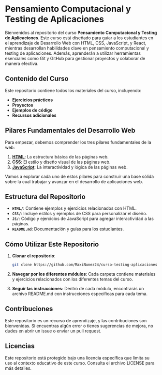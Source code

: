 # Pensamiento Computacional y Testing de Aplicaciones

Bienvenidos al repositorio del curso **Pensamiento Computacional y Testing de Aplicaciones**. Este curso está diseñado para guiar a los estudiantes en el aprendizaje de Desarrollo Web con HTML, CSS, JavaScript, y React, mientras desarrollan habilidades clave en pensamiento computacional y testing de aplicaciones. Además, aprenderán a utilizar herramientas esenciales como Git y GitHub para gestionar proyectos y colaborar de manera efectiva.

## Contenido del Curso

Este repositorio contiene todos los materiales del curso, incluyendo:
- **Ejercicios prácticos**
- **Proyectos**
- **Ejemplos de código**
- **Recursos adicionales**

## Pilares Fundamentales del Desarrollo Web

Para empezar, debemos comprender los tres pilares fundamentales de la web:

1. [**HTML**](HTML/): La estructura básica de las páginas web.
2. [**CSS**](CSS/): El estilo y diseño visual de las páginas web.
3. [**JavaScript**](JS/): La interactividad y lógica de las páginas web.

Vamos a explorar cada uno de estos pilares para construir una base sólida sobre la cual trabajar y avanzar en el desarrollo de aplicaciones web.

## Estructura del Repositorio

- **`HTML/`**: Contiene ejemplos y ejercicios relacionados con HTML.
- **`CSS/`**: Incluye estilos y ejemplos de CSS para personalizar el diseño.
- **`JS/`**: Código y ejercicios de JavaScript para agregar interactividad a las páginas.
- **`README.md`**: Documentación y guías para los estudiantes.

## Cómo Utilizar Este Repositorio

1. **Clonar el repositorio**: 
   ```bash
   git clone https://github.com/MaxiNunez24/curso-testing-aplicaciones.git
   ```
2. **Navegar por los diferentes módulos**: Cada carpeta contiene materiales y ejercicios relacionados con los diferentes temas del curso.

3. **Seguir las instrucciones**: Dentro de cada módulo, encontrarás un archivo README.md con instrucciones específicas para cada tema.

## Contribuciones
Este repositorio es un recurso de aprendizaje, y las contribuciones son bienvenidas. Si encuentras algún error o tienes sugerencias de mejora, no dudes en abrir un issue o enviar un pull request.

## Licencias
Este repositorio está protegido bajo una licencia específica que limita su uso al contexto educativo de este curso. Consulta el archivo LICENSE para más detalles.


